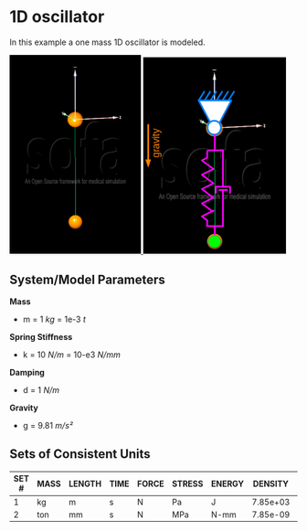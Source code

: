 # 1D oscillator
In this example a one mass 1D oscillator is modeled.

[<img
  src="mass_spring_system_sofa.png"
  width="230"
  title="one_mass_1D_oscillator">
](01_one_mass_1D_oscillator/)
[<img
  src="mass_spring_system_sofa_mechancial.png"
  width="250"
  title="one_mass_1D_oscillator_mechanical">
](01_one_mass_1D_oscillator/)

## System/Model Parameters

**Mass**
- m = 1 *kg* = 1e-3 *t*

**Spring Stiffness**
- k = 10 *N/m* = 10-e3 *N/mm*

**Damping**
- d = 1 *N/m*

**Gravity**
- g = 9.81 *m/s²*


## Sets of Consistent Units
|SET #| MASS | LENGTH | TIME | FORCE | STRESS | ENERGY | DENSITY  | YOUNG's  | GRAVITY   | 
|-----|------|--------|------|-------|--------|--------|----------|----------|-----------|
|1    | kg   | m      | s    | N     | Pa     | J      | 7.85e+03 | 2.1e+11 | 9.81     |
|2    | ton  | mm     | s    | N     | MPa    | N-mm   | 7.85e-09 | 2.1e+05 | 9.81e+03 |


